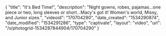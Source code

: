 {
    "title": "It's Bed Time!",
    "description": "Night gowns, robes, pajamas...one piece or two, long sleeves or short...Macy's got it! Women's world, Missy, and Junior sizes.",
    "videoid": "170704290",
    "date_created": "1534290874",
    "date_modified": "1534291286",
    "type": "captivate",
    "layout": "video",
    "url": "\/v\/photogrid-1534287844904\/170704290"
}